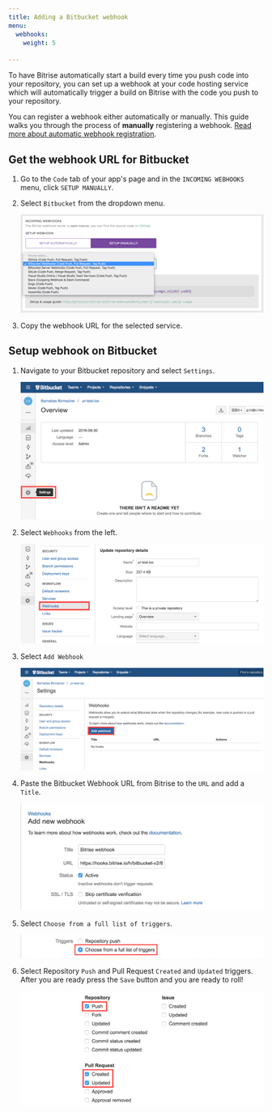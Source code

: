 ```yaml
---
title: Adding a Bitbucket webhook
menu:
  webhooks:
    weight: 5

---
```

To have Bitrise automatically start a build every time you push code into your repository, you can set up a webhook at your code hosting service which will automatically trigger a build on Bitrise with the code you push to your repository.

You can register a webhook either automatically or manually. This guide walks you through the process of **manually** registering a webhook. [Read more about automatic webhook registration](/webhooks/#setting-up-incoming-webhooks-automatically).

## Get the webhook URL for Bitbucket

1. Go to the `Code` tab of your app's page and in the `INCOMING WEBHOOKS` menu, click `SETUP MANUALLY`.
2. Select `Bitbucket` from the dropdown menu.

   ![Screenshot](/img/webhooks_bitbucket.png)
3. Copy the webhook URL for the selected service.

## Setup webhook on Bitbucket

1. Navigate to your Bitbucket repository and select `Settings`.

   ![Screenshot](/img/webhooks/bitbucket_settings.png)
2. Select `Webhooks` from the left.

   ![Screenshot](/img/webhooks/bitbucket_settings_webhooks.png)
3. Select `Add Webhook`

   ![Screenshot](/img/webhooks/bitbucket_add_webhooks.png)
4. Paste the Bitbucket Webhook URL from Bitrise to the `URL` and add a `Title`.

   ![Screenshot](/img/webhooks/bitbucket_webhook_info.png)
5. Select `Choose from a full list of triggers`.

   ![Screenshot](/img/webhooks/bitbucket_webhook_trigger.png)
6. Select Repository `Push` and Pull Request `Created` and `Updated` triggers. After you are ready press the `Save` button and you are ready to roll!

   ![Screenshot](/img/webhooks/bitbucket_webhook_push_and_pr.png)